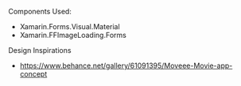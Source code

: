 


Components Used:
- Xamarin.Forms.Visual.Material
- Xamarin.FFImageLoading.Forms


Design Inspirations
- https://www.behance.net/gallery/61091395/Moveee-Movie-app-concept